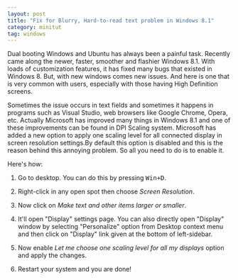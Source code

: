 ```yaml
---
layout: post
title: "Fix for Blurry, Hard-to-read text problem in Windows 8.1"
category: minitut
tag: windows
---
```


Dual booting Windows and Ubuntu has always been a painful task. Recently came along the newer, faster, smoother and flashier Windows 8.1. With loads of customization features, it has fixed many bugs that existed in Windows 8. But, with new windows comes new issues. And here is one that is very common with users, especially with those having High Definition screens.

Sometimes the issue occurs in text fields and sometimes it happens in programs such as Visual Studio, web browsers like Google Chrome, Opera, etc. Actually Microsoft has improved many things in Windows 8.1 and one of these improvements can be found in DPI Scaling system. Microsoft has added a new option to apply one scaling level for all connected display in screen resolution settings.By default this option is disabled and this is the reason behind this annoying problem. So all you need to do is to enable it.

Here's how:

1. Go to desktop. You can do this by pressing <kbd>Win+D</kbd>.

2. Right-click in any open spot then choose *Screen Resolution*.

3. Now click on *Make text and other items larger or smaller*.

4. It'll open "Display" settings page. You can also directly open "Display" window by selecting "Personalize" option from Desktop context menu and then click on "Display" link given at the bottom of left-sidebar.

5. Now enable *Let me choose one scaling level for all my displays* option and apply the changes.

6. Restart your system and you are done!
